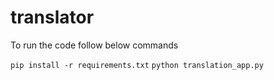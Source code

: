 # translator
To run the code follow below commands

`pip install -r requirements.txt`
`python translation_app.py`
